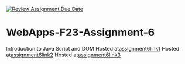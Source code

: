 [![Review Assignment Due Date](https://classroom.github.com/assets/deadline-readme-button-24ddc0f5d75046c5622901739e7c5dd533143b0c8e959d652212380cedb1ea36.svg)](https://classroom.github.com/a/b9NC0g7h)
# WebApps-F23-Assignment-6
Introduction to Java Script and DOM
Hosted at[assignment6link1](https://44-563-webapps-f23.github.io/44563-webapps-f23-assignment6-srinivas3p/author.html)
Hosted at[assignment6link2](https://44-563-webapps-f23.github.io/44563-webapps-f23-assignment6-srinivas3p/tips.html)
Hosted at[assignment6link3](https://44-563-webapps-f23.github.io/44563-webapps-f23-assignment6-srinivas3p/cruise.html)

